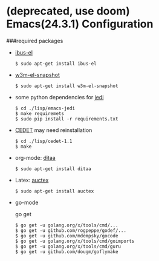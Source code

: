 (deprecated, use doom) Emacs(24.3.1) Configuration
===========

###required packages

* [ibus-el](http://www.emacswiki.org/emacs/IBusMode)

  ```shell
  $ sudo apt-get install ibus-el
  ```
  
* [w3m-el-snapshot](http://www.emacswiki.org/emacs/emacs-w3m)

  ```shell
  $ sudo apt-get install w3m-el-snapshot
  ```
  
* some python dependencies for [jedi](http://tkf.github.io/emacs-jedi/)

  ```shell
  $ cd ./lisp/emacs-jedi
  $ make requiremets
  $ sudo pip install -r requirements.txt
  ```
  
* [CEDET](http://cedet.sourceforge.net/) may need reinstallation

  ```shell
  $ cd ./lisp/cedet-1.1
  $ make
  ```

* org-mode: [ditaa](http://ditaa.sourceforge.net/)

  ```shell
  $ sudo apt-get install ditaa
  ```
  
* Latex: [auctex](https://www.gnu.org/software/auctex/)

  ```shell
  $ sudo apt-get install auctex
  ```

* go-mode

  go get
  ```shell
  $ go get -u golang.org/x/tools/cmd/...
  $ go get -u github.com/rogpeppe/godef/...
  $ go get -u github.com/mdempsky/gocode
  $ go get -u golang.org/x/tools/cmd/goimports
  $ go get -u golang.org/x/tools/cmd/guru
  $ go get -u github.com/dougm/goflymake
  ```
